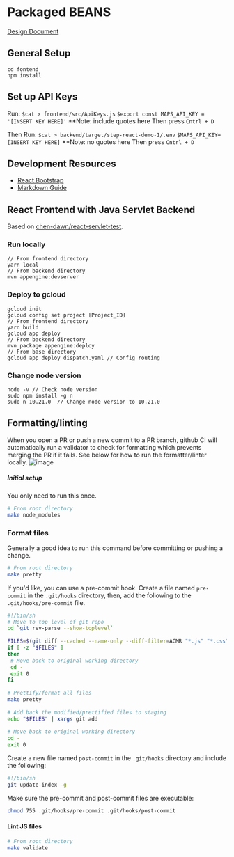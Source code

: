 # Packaged BEANS
[Design Document](https://docs.google.com/document/d/1wenfQkW7sKlqayKXsfdZ1LymAdhfE1ORGSWT_-pbG0Q/edit?ts=5ee37a05#)
## General Setup
```
cd fontend
npm install
```
## Set up API Keys
Run:
`$cat > frontend/src/ApiKeys.js`
`$export const MAPS_API_KEY = '[INSERT KEY HERE]'` **Note: include quotes here
Then press `Cntrl + D`

Then Run:
`$cat > backend/target/step-react-demo-1/.env`
`$MAPS_API_KEY=[INSERT KEY HERE]` **Note: no quotes here
Then press `Cntrl + D`

## Development Resources
* [React Bootstrap](https://react-bootstrap.github.io/getting-started/introduction/)
* [Markdown Guide](https://guides.github.com/features/mastering-markdown/)

## React Frontend with Java Servlet Backend
Based on [chen-dawn/react-servlet-test](https://github.com/chen-dawn/react-servlet-test).

### Run locally
```
// From frontend directory
yarn local
// From backend directory
mvn appengine:devserver
```

### Deploy to gcloud
```
gcloud init
gcloud config set project [Project_ID]
// From frontend directory
yarn build 
gcloud app deploy
// From backend directory
mvn package appengine:deploy
// From base directory
gcloud app deploy dispatch.yaml // Config routing
```

### Change node version
```
node -v // Check node version
sudo npm install -g n
sudo n 10.21.0  // Change node version to 10.21.0
```

## Formatting/linting
When you open a PR or push a new commit to a PR branch, github CI will automatically run a validator to check for formatting which prevents merging the PR if it fails.
See below for how to run the formatter/linter locally.
![image](https://user-images.githubusercontent.com/22455214/85607255-ecb9d880-b621-11ea-9d58-ffc24d841fbd.png)

##### Initial setup
You only need to run this once.
```bash
# From root directory
make node_modules
```

### Format files
Generally a good idea to run this command before committing or pushing a change.
```bash
# From root directory
make pretty
```

If you'd like, you can use a pre-commit hook. Create a file named `pre-commit` in the `.git/hooks` directory, then, add the following to the `.git/hooks/pre-commit` file.
```bash
#!/bin/sh
# Move to top level of git repo
cd `git rev-parse --show-toplevel`
 
FILES=$(git diff --cached --name-only --diff-filter=ACMR "*.js" "*.css" "*.java" | sed 's| |\\ |g')
if [ -z "$FILES" ]
then
 # Move back to original working directory
 cd -
 exit 0
fi
 
# Prettify/format all files
make pretty
 
# Add back the modified/prettified files to staging
echo "$FILES" | xargs git add
 
# Move back to original working directory
cd -
exit 0
```
Create a new file named `post-commit` in the `.git/hooks` directory and include the following:
```bash
#!/bin/sh
git update-index -g
```
Make sure the pre-commit and post-commit files are executable:
```bash
chmod 755 .git/hooks/pre-commit .git/hooks/post-commit
```

#### Lint JS files
```bash
# From root directory
make validate
```
